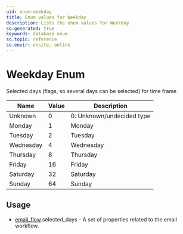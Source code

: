 ```yaml
---
uid: enum-weekday
title: Enum values for Weekday
description: Lists the enum values for Weekday.
so.generated: true
keywords: database enum
so.topic: reference
so.envir: onsite, online
---
```


# Weekday Enum

Selected days (flags, so several days can be selected) for time frame

| Name | Value | Description |
|------|-------|-------------|
|Unknown|0|0: Unknown/undecided type|
|Monday|1|Monday|
|Tuesday|2|Tuesday|
|Wednesday|4|Wednesday|
|Thursday|8|Thursday|
|Friday|16|Friday|
|Saturday|32|Saturday|
|Sunday|64|Sunday|

## Usage

* [email_flow](../email-flow.md).selected_days - A set of properties related to the email workflow.
